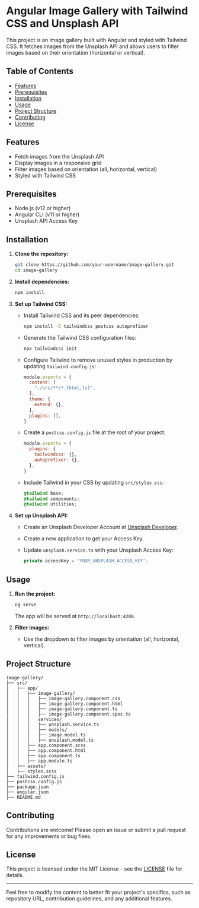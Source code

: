 # Angular Image Gallery with Tailwind CSS and Unsplash API

This project is an image gallery built with Angular and styled with Tailwind CSS. It fetches images from the Unsplash API and allows users to filter images based on their orientation (horizontal or vertical).

## Table of Contents

- [Features](#features)
- [Prerequisites](#prerequisites)
- [Installation](#installation)
- [Usage](#usage)
- [Project Structure](#project-structure)
- [Contributing](#contributing)
- [License](#license)

## Features

- Fetch images from the Unsplash API
- Display images in a responsive grid
- Filter images based on orientation (all, horizontal, vertical)
- Styled with Tailwind CSS

## Prerequisites

- Node.js (v12 or higher)
- Angular CLI (v11 or higher)
- Unsplash API Access Key

## Installation

1. **Clone the repository:**

   ```bash
   git clone https://github.com/your-username/image-gallery.git
   cd image-gallery
   ```

2. **Install dependencies:**

   ```bash
   npm install
   ```

3. **Set up Tailwind CSS:**
   - Install Tailwind CSS and its peer dependencies:

     ```bash
     npm install -D tailwindcss postcss autoprefixer
     ```

   - Generate the Tailwind CSS configuration files:

     ```bash
     npx tailwindcss init
     ```

   - Configure Tailwind to remove unused styles in production by updating `tailwind.config.js`:

     ```javascript
     module.exports = {
       content: [
         "./src/**/*.{html,ts}",
       ],
       theme: {
         extend: {},
       },
       plugins: [],
     }
     ```

   - Create a `postcss.config.js` file at the root of your project:

     ```javascript
     module.exports = {
       plugins: {
         tailwindcss: {},
         autoprefixer: {},
       },
     }
     ```

   - Include Tailwind in your CSS by updating `src/styles.css`:

     ```css
     @tailwind base;
     @tailwind components;
     @tailwind utilities;
     ```

4. **Set up Unsplash API:**
   - Create an Unsplash Developer Account at [Unsplash Developer](https://unsplash.com/developers).
   - Create a new application to get your Access Key.
   - Update `unsplash.service.ts` with your Unsplash Access Key:

     ```typescript
     private accessKey = 'YOUR_UNSPLASH_ACCESS_KEY';
     ```

## Usage

1. **Run the project:**

   ```bash
   ng serve
   ```

   The app will be served at `http://localhost:4200`.

2. **Filter images:**
   - Use the dropdown to filter images by orientation (all, horizontal, vertical).

## Project Structure

```plaintext
image-gallery/
├── src/
│   ├── app/
│   │   ├── image-gallery/
│   │   │   ├── image-gallery.component.css
│   │   │   ├── image-gallery.component.html
│   │   │   ├── image-gallery.component.ts
│   │   │   ├── image-gallery.component.spec.ts
|   |   |   services/
│   │   │   ├── unsplash.service.ts
│   │   |   ├── models/
│   │   │   ├── image.model.ts
│   │   |   ├── unsplash.model.ts
│   │   ├── app.component.scss
│   │   ├── app.component.html
│   │   ├── app.component.ts
│   │   ├── app.module.ts
│   ├── assets/
│   ├── styles.scss
├── tailwind.config.js
├── postcss.config.js
├── package.json
├── angular.json
├── README.md
```

## Contributing

Contributions are welcome! Please open an issue or submit a pull request for any improvements or bug fixes.

## License

This project is licensed under the MIT License - see the [LICENSE](LICENSE) file for details.

---

Feel free to modify the content to better fit your project's specifics, such as repository URL, contribution guidelines, and any additional features.
